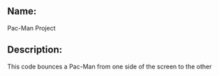 <h2>Name:</h2>
Pac-Man Project
<h2>Description:</h2> 
This code bounces a Pac-Man from one side of the screen to the other
